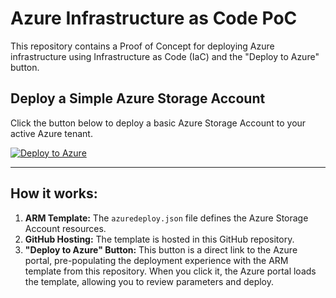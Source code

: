 # Azure Infrastructure as Code PoC

This repository contains a Proof of Concept for deploying Azure infrastructure using Infrastructure as Code (IaC) and the "Deploy to Azure" button.

## Deploy a Simple Azure Storage Account

Click the button below to deploy a basic Azure Storage Account to your active Azure tenant.


[![Deploy to Azure](https://aka.ms/deploytoazurebutton)](https://portal.azure.com/#create/Microsoft.Template/uri/https://raw.githubusercontent.com/vinodkumarss/AZ-Iac-custom-deployment/refs/heads/azure-iac-poc/azuredeploy.json)

---

## How it works:

1.  **ARM Template:** The `azuredeploy.json` file defines the Azure Storage Account resources.
2.  **GitHub Hosting:** The template is hosted in this GitHub repository.
3.  **"Deploy to Azure" Button:** This button is a direct link to the Azure portal, pre-populating the deployment experience with the ARM template from this repository. When you click it, the Azure portal loads the template, allowing you to review parameters and deploy.

